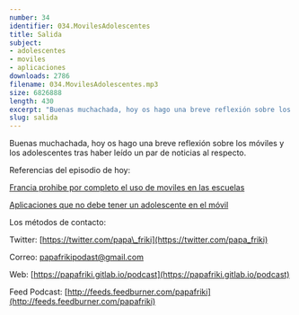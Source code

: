 ```yaml
---
number: 34
identifier: 034.MovilesAdolescentes
title: Salida
subject:
- adolescentes
- moviles
- aplicaciones
downloads: 2786
filename: 034.MovilesAdolescentes.mp3
size: 6826888
length: 430
excerpt: "Buenas muchachada, hoy os hago una breve reflexión sobre los móviles y los adolescentes tras haber leído un par de noticias al respecto.  \n\nReferencias del episodio de hoy:\n\n[Francia prohibe por completo el uso de moviles en las escuelas](https://www.teknofilo.com/francia-prohibe-por-completo-el-uso-de-smartphones-en-los-colegios/)  \n\n[Aplicaciones que no debe tener un adolescente en el móvil](https://www.educaciontrespuntocero.com/noticias/aplicaciones-no-recomendadas-para-ninos/86499.html)\n\nLos métodos de contacto:\n\nTwitter: [https://twitter.com/papa\\_friki](https://twitter.co"
slug: salida
---
```

Buenas muchachada, hoy os hago una breve reflexión sobre los móviles y los adolescentes tras haber leído un par de noticias al respecto.

Referencias del episodio de hoy:

[Francia prohibe por completo el uso de moviles en las escuelas](https://www.teknofilo.com/francia-prohibe-por-completo-el-uso-de-smartphones-en-los-colegios/)

[Aplicaciones que no debe tener un adolescente en el móvil](https://www.educaciontrespuntocero.com/noticias/aplicaciones-no-recomendadas-para-ninos/86499.html)

Los métodos de contacto:

Twitter: [https://twitter.com/papa\_friki](https://twitter.com/papa_friki)

Correo: [papafrikipodast@gmail.com](https://archive.org/details/papafrikipodast@gmail.com)

Web: [https://papafriki.gitlab.io/podcast](https://papafriki.gitlab.io/podcast)

Feed Podcast: [http://feeds.feedburner.com/papafriki](http://feeds.feedburner.com/papafriki)